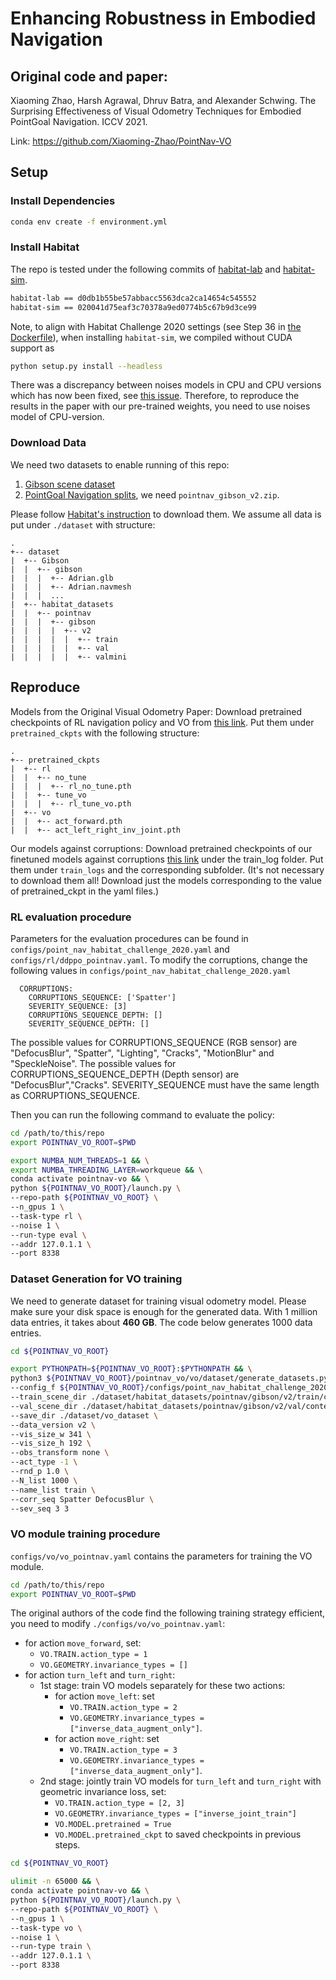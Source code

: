# Enhancing Robustness in Embodied Navigation

## Original code and paper:

Xiaoming Zhao, Harsh Agrawal, Dhruv Batra, and Alexander Schwing. The Surprising Effectiveness of Visual Odometry Techniques for Embodied PointGoal Navigation. ICCV 2021.

Link: https://github.com/Xiaoming-Zhao/PointNav-VO



## Setup

### Install Dependencies

```bash
conda env create -f environment.yml
```

### Install Habitat

The repo is tested under the following commits of [habitat-lab](https://github.com/facebookresearch/habitat-lab) and [habitat-sim](https://github.com/facebookresearch/habitat-sim).

```bash
habitat-lab == d0db1b55be57abbacc5563dca2ca14654c545552
habitat-sim == 020041d75eaf3c70378a9ed0774b5c67b9d3ce99
```

Note, to align with Habitat Challenge 2020 settings (see Step 36 in [the Dockerfile](https://hub.docker.com/layers/fairembodied/habitat-challenge/testing_2020_habitat_base_docker/images/sha256-761ca2230667add6ab241a0eaff16984dc271486ec659984ae13ccab57a9c52b?context=explore)), when installing `habitat-sim`, we compiled without CUDA support as

```bash
python setup.py install --headless
```

There was a discrepancy between noises models in CPU and CPU versions which has now been fixed, see [this issue](https://github.com/facebookresearch/habitat-sim/pull/987). Therefore, to reproduce the results in the paper with our pre-trained weights, you need to use noises model of CPU-version.

### Download Data

We need two datasets to enable running of this repo:

1. [Gibson scene dataset](https://github.com/StanfordVL/GibsonEnv/blob/f474d9e/README.md#database)
2. [PointGoal Navigation splits](https://github.com/facebookresearch/habitat-lab/blob/d0db1b5/README.md#task-datasets), we need `pointnav_gibson_v2.zip`.

Please follow [Habitat's instruction](https://github.com/facebookresearch/habitat-lab/blob/d0db1b5/README.md#task-datasets) to download them. We assume all data is put under `./dataset` with structure:

```
.
+-- dataset
|  +-- Gibson
|  |  +-- gibson
|  |  |  +-- Adrian.glb
|  |  |  +-- Adrian.navmesh
|  |  |  ...
|  +-- habitat_datasets
|  |  +-- pointnav
|  |  |  +-- gibson
|  |  |  |  +-- v2
|  |  |  |  |  +-- train
|  |  |  |  |  +-- val
|  |  |  |  |  +-- valmini
```


## Reproduce

Models from the Original Visual Odometry Paper:
Download pretrained checkpoints of RL navigation policy and VO from [this link](https://drive.google.com/drive/folders/1HG_d-PydxBBiDSnqG_GXAuG78Iq3uGdr?usp=sharing). Put them under `pretrained_ckpts` with the following structure:

```
.
+-- pretrained_ckpts
|  +-- rl
|  |  +-- no_tune
|  |  |  +-- rl_no_tune.pth
|  |  +-- tune_vo
|  |  |  +-- rl_tune_vo.pth
|  +-- vo
|  |  +-- act_forward.pth
|  |  +-- act_left_right_inv_joint.pth
```


Our models against corruptions:
Download pretrained checkpoints of our finetuned models against corruptions [this link](https://drive.google.com/drive/folders/1JDcofwFntbBytwevobPvkVk9RK3ytUQn) under the train_log folder. Put them under `train_logs` and the corresponding subfolder. (It's not necessary to download them all! Download just the models corresponding to the value of pretrained_ckpt in the yaml files.)


### RL evaluation procedure

Parameters for the evaluation procedures can be found in `configs/point_nav_habitat_challenge_2020.yaml` and `configs/rl/ddppo_pointnav.yaml`.
To modify the corruptions, change the following values in `configs/point_nav_habitat_challenge_2020.yaml`
```
  CORRUPTIONS:
    CORRUPTIONS_SEQUENCE: ['Spatter']
    SEVERITY_SEQUENCE: [3]
    CORRUPTIONS_SEQUENCE_DEPTH: []
    SEVERITY_SEQUENCE_DEPTH: []
```
The possible values for CORRUPTIONS_SEQUENCE (RGB sensor) are "DefocusBlur", "Spatter", "Lighting", "Cracks", "MotionBlur" and "SpeckleNoise". The possible values for CORRUPTIONS_SEQUENCE_DEPTH (Depth sensor) are "DefocusBlur","Cracks". SEVERITY_SEQUENCE must have the same length as CORRUPTIONS_SEQUENCE.



Then you can run the following command to evaluate the policy:

```bash
cd /path/to/this/repo
export POINTNAV_VO_ROOT=$PWD

export NUMBA_NUM_THREADS=1 && \
export NUMBA_THREADING_LAYER=workqueue && \
conda activate pointnav-vo && \
python ${POINTNAV_VO_ROOT}/launch.py \
--repo-path ${POINTNAV_VO_ROOT} \
--n_gpus 1 \
--task-type rl \
--noise 1 \
--run-type eval \
--addr 127.0.1.1 \
--port 8338
```

### Dataset Generation for VO training

We need to generate dataset for training visual odometry model. Please make sure your disk space is enough for the generated data. With 1 million data entries, it takes about **460 GB**. The code below generates 1000 data entries.

```bash
cd ${POINTNAV_VO_ROOT}

export PYTHONPATH=${POINTNAV_VO_ROOT}:$PYTHONPATH && \
python3 ${POINTNAV_VO_ROOT}/pointnav_vo/vo/dataset/generate_datasets.py \
--config_f ${POINTNAV_VO_ROOT}/configs/point_nav_habitat_challenge_2020.yaml \
--train_scene_dir ./dataset/habitat_datasets/pointnav/gibson/v2/train/content  \
--val_scene_dir ./dataset/habitat_datasets/pointnav/gibson/v2/val/content \
--save_dir ./dataset/vo_dataset \
--data_version v2 \
--vis_size_w 341 \
--vis_size_h 192 \
--obs_transform none \
--act_type -1 \
--rnd_p 1.0 \
--N_list 1000 \
--name_list train \
--corr_seq Spatter DefocusBlur \
--sev_seq 3 3
```

### VO module training procedure

`configs/vo/vo_pointnav.yaml` contains the parameters for training the VO module.

```bash
cd /path/to/this/repo
export POINTNAV_VO_ROOT=$PWD
```

The original authors of the code find the following training strategy efficient, you need to modify `./configs/vo/vo_pointnav.yaml`:

- for action `move_forward`, set:
  - `VO.TRAIN.action_type = 1`
  - `VO.GEOMETRY.invariance_types = []`
- for action `turn_left` and `turn_right`:
  - 1st stage: train VO models separately for these two actions:
    - for action `move_left`: set
      - `VO.TRAIN.action_type = 2`
      - `VO.GEOMETRY.invariance_types = ["inverse_data_augment_only"]`.
    - for action `move_right`: set
      - `VO.TRAIN.action_type = 3`
      - `VO.GEOMETRY.invariance_types = ["inverse_data_augment_only"]`.
  - 2nd stage: jointly train VO models for `turn_left` and `turn_right` with geometric invariance loss, set:
    - `VO.TRAIN.action_type = [2, 3]`
    - `VO.GEOMETRY.invariance_types = ["inverse_joint_train"]`
    - `VO.MODEL.pretrained = True`
    - `VO.MODEL.pretrained_ckpt` to saved checkpoints in previous steps.

```bash
cd ${POINTNAV_VO_ROOT}

ulimit -n 65000 && \
conda activate pointnav-vo && \
python ${POINTNAV_VO_ROOT}/launch.py \
--repo-path ${POINTNAV_VO_ROOT} \
--n_gpus 1 \
--task-type vo \
--noise 1 \
--run-type train \
--addr 127.0.1.1 \
--port 8338
```
